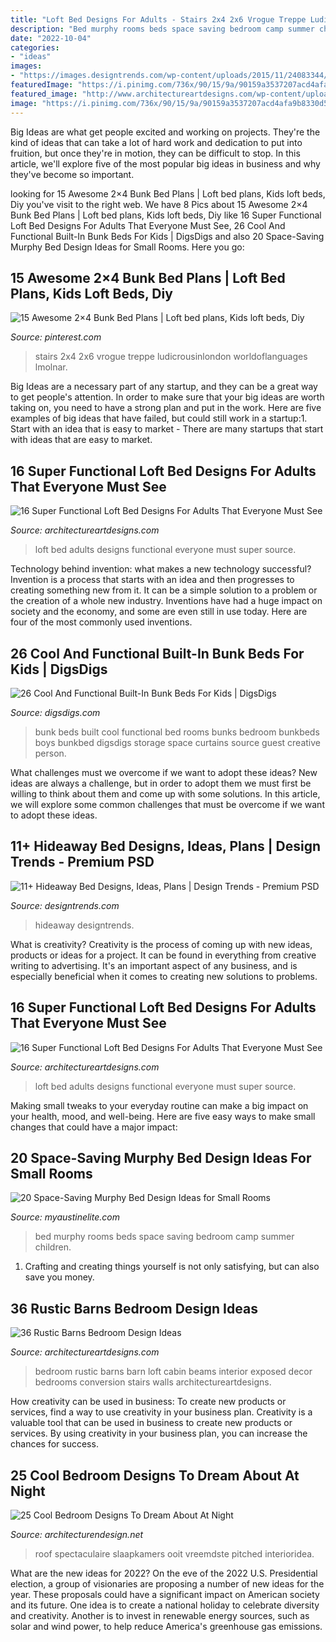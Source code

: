 ```yaml
---
title: "Loft Bed Designs For Adults - Stairs 2x4 2x6 Vrogue Treppe Ludicrousinlondon Worldoflanguages Lmolnar"
description: "Bed murphy rooms beds space saving bedroom camp summer children"
date: "2022-10-04"
categories:
- "ideas"
images:
- "https://images.designtrends.com/wp-content/uploads/2015/11/24083344/Cabinet-Hide-Away-Bed.jpg"
featuredImage: "https://i.pinimg.com/736x/90/15/9a/90159a3537207acd4afa9b8330d57944.jpg"
featured_image: "http://www.architectureartdesigns.com/wp-content/uploads/2016/06/15-28-630x450.jpg"
image: "https://i.pinimg.com/736x/90/15/9a/90159a3537207acd4afa9b8330d57944.jpg"
---
```



Big Ideas are what get people excited and working on projects. They're the kind of ideas that can take a lot of hard work and dedication to put into fruition, but once they're in motion, they can be difficult to stop. In this article, we'll explore five of the most popular big ideas in business and why they've become so important.

	

		
looking for 15 Awesome 2×4 Bunk Bed Plans | Loft bed plans, Kids loft beds, Diy you've visit to the right web. We have 8 Pics about 15 Awesome 2×4 Bunk Bed Plans | Loft bed plans, Kids loft beds, Diy like 16 Super Functional Loft Bed Designs For Adults That Everyone Must See, 26 Cool And Functional Built-In Bunk Beds For Kids | DigsDigs and also 20 Space-Saving Murphy Bed Design Ideas for Small Rooms. Here you go:
		
    
## 15 Awesome 2×4 Bunk Bed Plans | Loft Bed Plans, Kids Loft Beds, Diy

<img loading=lazy src="https://i.pinimg.com/736x/90/15/9a/90159a3537207acd4afa9b8330d57944.jpg" onerror="this.onerror=null;this.src='https://tse4.mm.bing.net/th?id=OIP.0CXIbTFDEBE4gEzfi_DINwHaJ3&amp;pid=15.1';" alt="15 Awesome 2×4 Bunk Bed Plans | Loft bed plans, Kids loft beds, Diy">

_Source: pinterest.com_

>stairs 2x4 2x6 vrogue treppe ludicrousinlondon worldoflanguages lmolnar. 

	

Big Ideas are a necessary part of any startup, and they can be a great way to get people's attention. In order to make sure that your big ideas are worth taking on, you need to have a strong plan and put in the work. Here are five examples of big ideas that have failed, but could still work in a startup:1. Start with an idea that is easy to market - There are many startups that start with ideas that are easy to market.

    
## 16 Super Functional Loft Bed Designs For Adults That Everyone Must See

<img loading=lazy src="https://www.architectureartdesigns.com/wp-content/uploads/2016/06/2-33.jpg" onerror="this.onerror=null;this.src='https://tse1.mm.bing.net/th?id=OIP.2vp6sqBGpVpDY5AK51BQ8AHaLI&amp;pid=15.1';" alt="16 Super Functional Loft Bed Designs For Adults That Everyone Must See">

_Source: architectureartdesigns.com_

>loft bed adults designs functional everyone must super source. 

	

Technology behind invention: what makes a new technology successful?
Invention is a process that starts with an idea and then progresses to creating something new from it. It can be a simple solution to a problem or the creation of a whole new industry. Inventions have had a huge impact on society and the economy, and some are even still in use today. Here are four of the most commonly used inventions.

    
## 26 Cool And Functional Built-In Bunk Beds For Kids | DigsDigs

<img loading=lazy src="http://www.digsdigs.com/photos/cool-and-functional-built-in-bunk-beds-for-kids-4.jpg" onerror="this.onerror=null;this.src='https://tse1.mm.bing.net/th?id=OIP.7i6GT-MNbTkuZqDHdT179QHaKe&amp;pid=15.1';" alt="26 Cool And Functional Built-In Bunk Beds For Kids | DigsDigs">

_Source: digsdigs.com_

>bunk beds built cool functional bed rooms bunks bedroom bunkbeds boys bunkbed digsdigs storage space curtains source guest creative person. 

	

What challenges must we overcome if we want to adopt these ideas?
New ideas are always a challenge, but in order to adopt them we must first be willing to think about them and come up with some solutions. In this article, we will explore some common challenges that must be overcome if we want to adopt these ideas.

    
## 11+ Hideaway Bed Designs, Ideas, Plans | Design Trends - Premium PSD

<img loading=lazy src="https://images.designtrends.com/wp-content/uploads/2015/11/24083344/Cabinet-Hide-Away-Bed.jpg" onerror="this.onerror=null;this.src='https://tse3.mm.bing.net/th?id=OIP.gac4nLl5l77hrTufDjeGDwHaHa&amp;pid=15.1';" alt="11+ Hideaway Bed Designs, Ideas, Plans | Design Trends - Premium PSD">

_Source: designtrends.com_

>hideaway designtrends. 

	

What is creativity?
Creativity is the process of coming up with new ideas, products or ideas for a project. It can be found in everything from creative writing to advertising. It's an important aspect of any business, and is especially beneficial when it comes to creating new solutions to problems.

    
## 16 Super Functional Loft Bed Designs For Adults That Everyone Must See

<img loading=lazy src="http://www.architectureartdesigns.com/wp-content/uploads/2016/06/15-28-630x450.jpg" onerror="this.onerror=null;this.src='https://tse2.mm.bing.net/th?id=OIP.Sj_KLjZXcnH1IphrRhLuuQHaFS&amp;pid=15.1';" alt="16 Super Functional Loft Bed Designs For Adults That Everyone Must See">

_Source: architectureartdesigns.com_

>loft bed adults designs functional everyone must super source. 

	

Making small tweaks to your everyday routine can make a big impact on your health, mood, and well-being. Here are five easy ways to make small changes that could have a major impact: 

    
## 20 Space-Saving Murphy Bed Design Ideas For Small Rooms

<img loading=lazy src="http://www.myaustinelite.com/wp-content/uploads/2015/01/murphy-bed-design-ideas-for-small-rooms-in-blue-and-ethnic-pattern.jpg" onerror="this.onerror=null;this.src='https://tse3.mm.bing.net/th?id=OIP.DvrM8j1cnN-1pDANbmSZIwHaKN&amp;pid=15.1';" alt="20 Space-Saving Murphy Bed Design Ideas for Small Rooms">

_Source: myaustinelite.com_

>bed murphy rooms beds space saving bedroom camp summer children. 

	

1. Crafting and creating things yourself is not only satisfying, but can also save you money.

    
## 36 Rustic Barns Bedroom Design Ideas

<img loading=lazy src="http://www.architectureartdesigns.com/wp-content/uploads/2013/04/ArchitectureArtDesigns-1544.jpg" onerror="this.onerror=null;this.src='https://tse3.mm.bing.net/th?id=OIP.xtik8Z7zmzAma0qPwHlShgHaLH&amp;pid=15.1';" alt="36 Rustic Barns Bedroom Design Ideas">

_Source: architectureartdesigns.com_

>bedroom rustic barns barn loft cabin beams interior exposed decor bedrooms conversion stairs walls architectureartdesigns. 

	

How creativity can be used in business: To create new products or services, find a way to use creativity in your business plan.
Creativity is a valuable tool that can be used in business to create new products or services. By using creativity in your business plan, you can increase the chances for success.

    
## 25 Cool Bedroom Designs To Dream About At Night

<img loading=lazy src="https://cdn.architecturendesign.net/wp-content/uploads/2014/09/19-adorable-attic-bedroom1.jpg" onerror="this.onerror=null;this.src='https://tse3.mm.bing.net/th?id=OIP.WDqvxhzi9pQx68zD18mMJQHaF8&amp;pid=15.1';" alt="25 Cool Bedroom Designs To Dream About At Night">

_Source: architecturendesign.net_

>roof spectaculaire slaapkamers ooit vreemdste pitched interioridea. 

	

What are the new ideas for 2022?
On the eve of the 2022 U.S. Presidential election, a group of visionaries are proposing a number of new ideas for the year. These proposals could have a significant impact on American society and its future. One idea is to create a national holiday to celebrate diversity and creativity. Another is to invest in renewable energy sources, such as solar and wind power, to help reduce America's greenhouse gas emissions.

